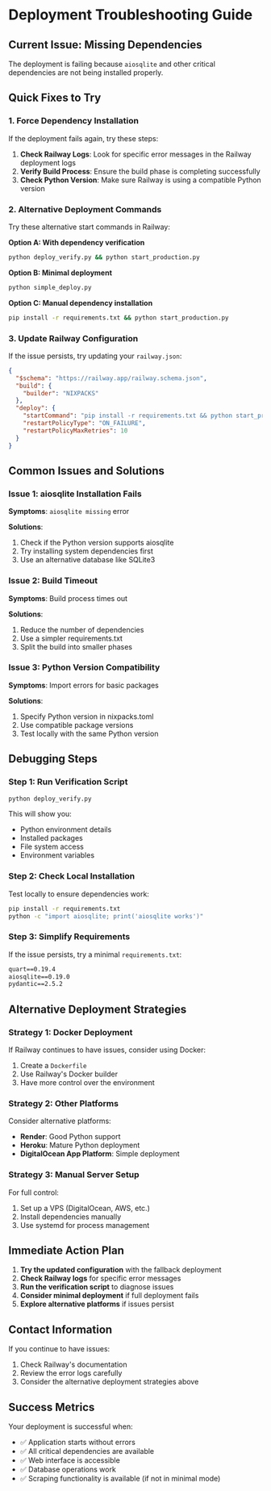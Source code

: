 # Deployment Troubleshooting Guide

## Current Issue: Missing Dependencies

The deployment is failing because `aiosqlite` and other critical dependencies are not being installed properly.

## Quick Fixes to Try

### 1. Force Dependency Installation

If the deployment fails again, try these steps:

1. **Check Railway Logs**: Look for specific error messages in the Railway deployment logs
2. **Verify Build Process**: Ensure the build phase is completing successfully
3. **Check Python Version**: Make sure Railway is using a compatible Python version

### 2. Alternative Deployment Commands

Try these alternative start commands in Railway:

**Option A: With dependency verification**
```bash
python deploy_verify.py && python start_production.py
```

**Option B: Minimal deployment**
```bash
python simple_deploy.py
```

**Option C: Manual dependency installation**
```bash
pip install -r requirements.txt && python start_production.py
```

### 3. Update Railway Configuration

If the issue persists, try updating your `railway.json`:

```json
{
  "$schema": "https://railway.app/railway.schema.json",
  "build": {
    "builder": "NIXPACKS"
  },
  "deploy": {
    "startCommand": "pip install -r requirements.txt && python start_production.py",
    "restartPolicyType": "ON_FAILURE",
    "restartPolicyMaxRetries": 10
  }
}
```

## Common Issues and Solutions

### Issue 1: aiosqlite Installation Fails

**Symptoms**: `aiosqlite missing` error

**Solutions**:
1. Check if the Python version supports aiosqlite
2. Try installing system dependencies first
3. Use an alternative database like SQLite3

### Issue 2: Build Timeout

**Symptoms**: Build process times out

**Solutions**:
1. Reduce the number of dependencies
2. Use a simpler requirements.txt
3. Split the build into smaller phases

### Issue 3: Python Version Compatibility

**Symptoms**: Import errors for basic packages

**Solutions**:
1. Specify Python version in nixpacks.toml
2. Use compatible package versions
3. Test locally with the same Python version

## Debugging Steps

### Step 1: Run Verification Script

```bash
python deploy_verify.py
```

This will show you:
- Python environment details
- Installed packages
- File system access
- Environment variables

### Step 2: Check Local Installation

Test locally to ensure dependencies work:

```bash
pip install -r requirements.txt
python -c "import aiosqlite; print('aiosqlite works')"
```

### Step 3: Simplify Requirements

If the issue persists, try a minimal `requirements.txt`:

```txt
quart==0.19.4
aiosqlite==0.19.0
pydantic==2.5.2
```

## Alternative Deployment Strategies

### Strategy 1: Docker Deployment

If Railway continues to have issues, consider using Docker:

1. Create a `Dockerfile`
2. Use Railway's Docker builder
3. Have more control over the environment

### Strategy 2: Other Platforms

Consider alternative platforms:
- **Render**: Good Python support
- **Heroku**: Mature Python deployment
- **DigitalOcean App Platform**: Simple deployment

### Strategy 3: Manual Server Setup

For full control:
1. Set up a VPS (DigitalOcean, AWS, etc.)
2. Install dependencies manually
3. Use systemd for process management

## Immediate Action Plan

1. **Try the updated configuration** with the fallback deployment
2. **Check Railway logs** for specific error messages
3. **Run the verification script** to diagnose issues
4. **Consider minimal deployment** if full deployment fails
5. **Explore alternative platforms** if issues persist

## Contact Information

If you continue to have issues:
1. Check Railway's documentation
2. Review the error logs carefully
3. Consider the alternative deployment strategies above

## Success Metrics

Your deployment is successful when:
- ✅ Application starts without errors
- ✅ All critical dependencies are available
- ✅ Web interface is accessible
- ✅ Database operations work
- ✅ Scraping functionality is available (if not in minimal mode) 